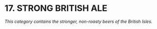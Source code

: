 # 17. STRONG BRITISH ALE

_This category contains the stronger, non-roasty beers of the British Isles._

